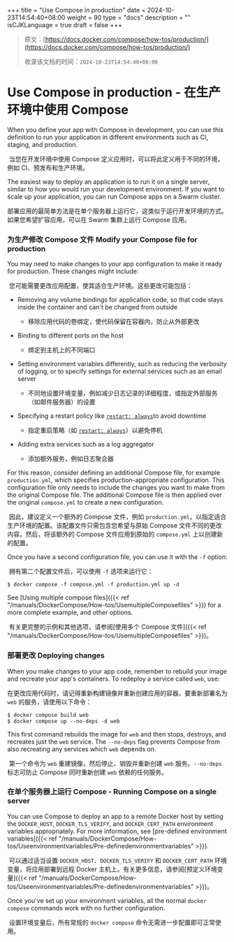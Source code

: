 +++
title = "Use Compose in production"
date = 2024-10-23T14:54:40+08:00
weight = 90
type = "docs"
description = ""
isCJKLanguage = true
draft = false
+++

> 原文：[https://docs.docker.com/compose/how-tos/production/](https://docs.docker.com/compose/how-tos/production/)
>
> 收录该文档的时间：`2024-10-23T14:54:40+08:00`

# Use Compose in production - 在生产环境中使用 Compose

When you define your app with Compose in development, you can use this definition to run your application in different environments such as CI, staging, and production.

​	当您在开发环境中使用 Compose 定义应用时，可以将此定义用于不同的环境，例如 CI、预发布和生产环境。

The easiest way to deploy an application is to run it on a single server, similar to how you would run your development environment. If you want to scale up your application, you can run Compose apps on a Swarm cluster.

​	部署应用的最简单方法是在单个服务器上运行它，这类似于运行开发环境的方式。如果您希望扩容应用，可以在 Swarm 集群上运行 Compose 应用。

### 为生产修改 Compose 文件 Modify your Compose file for production

You may need to make changes to your app configuration to make it ready for production. These changes might include:

​	您可能需要更改应用配置，使其适合生产环境。这些更改可能包括：

- Removing any volume bindings for application code, so that code stays inside the container and can't be changed from outside
  - 移除应用代码的卷绑定，使代码保留在容器内，防止从外部更改

- Binding to different ports on the host
  - 绑定到主机上的不同端口

- Setting environment variables differently, such as reducing the verbosity of logging, or to specify settings for external services such as an email server
  - 不同地设置环境变量，例如减少日志记录的详细程度，或指定外部服务（如邮件服务器）的设置

- Specifying a restart policy like [`restart: always`](https://docs.docker.com/reference/compose-file/services/#restart)to avoid downtime
  - 指定重启策略（如 [`restart: always`](https://docs.docker.com/reference/compose-file/services/#restart)）以避免停机

- Adding extra services such as a log aggregator
  - 添加额外服务，例如日志聚合器


For this reason, consider defining an additional Compose file, for example `production.yml`, which specifies production-appropriate configuration. This configuration file only needs to include the changes you want to make from the original Compose file. The additional Compose file is then applied over the original `compose.yml` to create a new configuration.

​	因此，建议定义一个额外的 Compose 文件，例如 `production.yml`，以指定适合生产环境的配置。该配置文件只需包含您希望与原始 Compose 文件不同的更改内容。然后，将该额外的 Compose 文件应用到原始的 `compose.yml` 上以创建新的配置。

Once you have a second configuration file, you can use it with the `-f` option:

​	拥有第二个配置文件后，可以使用 `-f` 选项来运行它：

```console
$ docker compose -f compose.yml -f production.yml up -d
```

See [Using multiple compose files]({{< ref "/manuals/DockerCompose/How-tos/UsemultipleComposefiles" >}}) for a more complete example, and other options.

​	有关更完整的示例和其他选项，请参阅[使用多个 Compose 文件]({{< ref "/manuals/DockerCompose/How-tos/UsemultipleComposefiles" >}})。

### 部署更改 Deploying changes

When you make changes to your app code, remember to rebuild your image and recreate your app's containers. To redeploy a service called `web`, use:

​	在更改应用代码时，请记得重新构建镜像并重新创建应用的容器。要重新部署名为 `web` 的服务，请使用以下命令：

```console
$ docker compose build web
$ docker compose up --no-deps -d web
```

This first command rebuilds the image for `web` and then stops, destroys, and recreates just the `web` service. The `--no-deps` flag prevents Compose from also recreating any services which `web` depends on.

​	第一个命令为 `web` 重建镜像，然后停止、销毁并重新创建 `web` 服务。`--no-deps` 标志可防止 Compose 同时重新创建 `web` 依赖的任何服务。

### 在单个服务器上运行 Compose - Running Compose on a single server

You can use Compose to deploy an app to a remote Docker host by setting the `DOCKER_HOST`, `DOCKER_TLS_VERIFY`, and `DOCKER_CERT_PATH` environment variables appropriately. For more information, see [pre-defined environment variables]({{< ref "/manuals/DockerCompose/How-tos/Useenvironmentvariables/Pre-definedenvironmentvariables" >}}).

​	可以通过适当设置 `DOCKER_HOST`、`DOCKER_TLS_VERIFY` 和 `DOCKER_CERT_PATH` 环境变量，将应用部署到远程 Docker 主机上。有关更多信息，请参阅[预定义环境变量]({{< ref "/manuals/DockerCompose/How-tos/Useenvironmentvariables/Pre-definedenvironmentvariables" >}})。

Once you've set up your environment variables, all the normal `docker compose` commands work with no further configuration.

​	设置环境变量后，所有常规的 `docker compose` 命令无需进一步配置即可正常使用。
